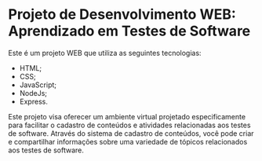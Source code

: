 # Projeto de Desenvolvimento WEB: Aprendizado em Testes de Software

Este é um projeto WEB que utiliza as seguintes tecnologias:
- HTML;
- CSS;
- JavaScript;
- NodeJs;
- Express.

 Este projeto visa oferecer um ambiente virtual projetado especificamente para facilitar o cadastro de conteúdos e atividades relacionadas aos testes de software.
 Através do sistema de cadastro de conteúdos, você pode criar e compartilhar informações sobre uma variedade de tópicos relacionados aos testes de software.
